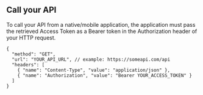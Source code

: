 ## Call your API

To call your API from a native/mobile application, the application must pass the retrieved Access Token as a Bearer token in the Authorization header of your HTTP request.

```har
{
  "method": "GET",
  "url": "YOUR_API_URL", // example: https://someapi.com/api
  "headers": [
    { "name": "Content-Type", "value": "application/json" },
    { "name": "Authorization", "value": "Bearer YOUR_ACCESS_TOKEN" }
  ]
}
```
